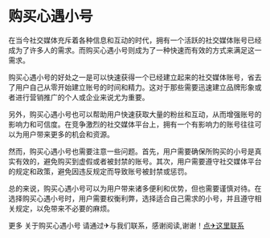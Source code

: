 # 购买心遇小号

在当今社交媒体充斥着各种信息和互动的时代，拥有一个活跃的社交媒体账号已经成为了许多人的需求。而购买心遇小号则成为了一种快速而有效的方式来满足这一需求。

购买心遇小号的好处之一是可以快速获得一个已经建立起来的社交媒体账号，省去了用户自己从零开始建立账号的时间和精力。这对于那些需要迅速建立品牌形象或者进行营销推广的个人或企业来说尤为重要。

另外，购买心遇小号也可以帮助用户快速获取大量的粉丝和互动，从而增强账号的影响力和可信度。在竞争激烈的社交媒体平台上，拥有一个有影响力的账号往往可以为用户带来更多的机会和资源。

然而，购买心遇小号也需要注意一些问题。首先，用户需要确保所购买的小号是真实有效的，避免购买到虚假或者被封禁的账号。其次，用户需要遵守社交媒体平台的规定和政策，避免因违反规定而导致账号被封禁或惩罚。

总的来说，购买心遇小号可以为用户带来诸多便利和优势，但也需要谨慎对待。在选择购买心遇小号时，用户需要权衡利弊，选择适合自己需求的小号，并且遵守相关规定，以免带来不必要的麻烦。

更多 关于购买心遇小号 请通过✈与我们联系，感谢阅读,谢谢！[点✈这里联系](https://a.k02.cc)